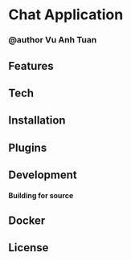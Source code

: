 # Chat Application
### @author Vu Anh Tuan

## Features
## Tech
## Installation
## Plugins
## Development
#### Building for source
## Docker
## License
